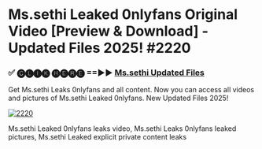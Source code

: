 # Ms.sethi Leaked 0nlyfans Original Video [Preview & Download] - Updated Files 2025! #2220

<h3>✅ 🅒🅛🅘🅚 🅗🅔🅡🅔 ==►► <a href="https://mediafile.pages.dev?q=Ms.sethi&ref=B5R" rel="nofollow">Ms.sethi Updated Files</a></h3>

Get Ms.sethi Leaks 0nlyfans and all content. Now you can access all videos and pictures of Ms.sethi Leaked 0nlyfans. New Updated Files 2025!

[![2220](https://github.com/user-attachments/assets/f5210949-1d50-4880-9bd9-f37c6975c838)](https://mediafile.pages.dev?q=Ms.sethi&ref=B5R)

Ms.sethi Leaked 0nlyfans leaks video, Ms.sethi Leaks 0nlyfans leaked pictures, Ms.sethi Leaked explicit private content leaks